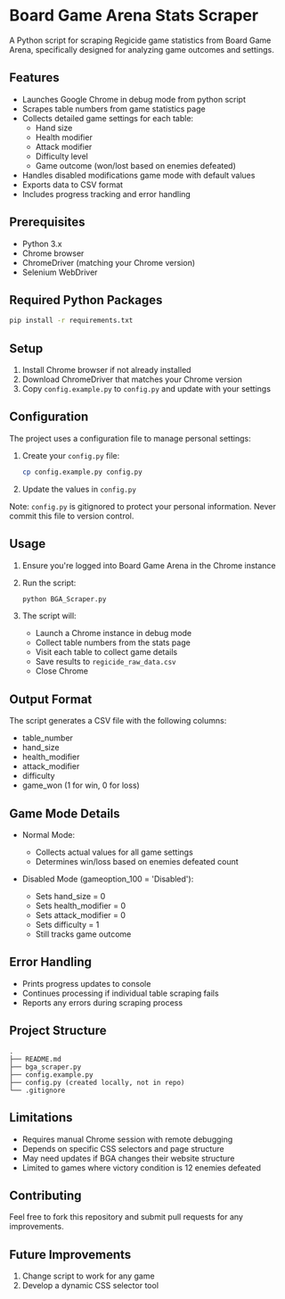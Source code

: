 # Board Game Arena Stats Scraper

A Python script for scraping Regicide game statistics from Board Game Arena, specifically designed for analyzing game outcomes and settings.

## Features

- Launches Google Chrome in debug mode from python script
- Scrapes table numbers from game statistics page
- Collects detailed game settings for each table:
    - Hand size
    - Health modifier
    - Attack modifier
    - Difficulty level
    - Game outcome (won/lost based on enemies defeated)
- Handles disabled modifications game mode with default values
- Exports data to CSV format
- Includes progress tracking and error handling

## Prerequisites

- Python 3.x
- Chrome browser
- ChromeDriver (matching your Chrome version)
- Selenium WebDriver

## Required Python Packages

```bash
pip install -r requirements.txt
```

## Setup

1. Install Chrome browser if not already installed
2. Download ChromeDriver that matches your Chrome version
3. Copy `config.example.py` to `config.py` and update with your settings

## Configuration

The project uses a configuration file to manage personal settings:

1. Create your `config.py` file:

   ```bash
   cp config.example.py config.py
   ```

2. Update the values in `config.py`

Note: `config.py` is gitignored to protect your personal information. Never commit this file to version control.

## Usage

1. Ensure you're logged into Board Game Arena in the Chrome instance
2. Run the script:

   ```bash
   python BGA_Scraper.py
   ```

3. The script will:

   - Launch a Chrome instance in debug mode
   - Collect table numbers from the stats page
   - Visit each table to collect game details
   - Save results to `regicide_raw_data.csv`
   - Close Chrome

## Output Format

The script generates a CSV file with the following columns:
- table_number
- hand_size
- health_modifier
- attack_modifier
- difficulty
- game_won (1 for win, 0 for loss)

## Game Mode Details

- Normal Mode:
    - Collects actual values for all game settings
    - Determines win/loss based on enemies defeated count

- Disabled Mode (gameoption_100 = 'Disabled'):
    - Sets hand_size = 0
    - Sets health_modifier = 0
    - Sets attack_modifier = 0
    - Sets difficulty = 1
    - Still tracks game outcome

## Error Handling

- Prints progress updates to console
- Continues processing if individual table scraping fails
- Reports any errors during scraping process

## Project Structure

```
.
├── README.md
├── bga_scraper.py
├── config.example.py
├── config.py (created locally, not in repo)
└── .gitignore
```

## Limitations

- Requires manual Chrome session with remote debugging
- Depends on specific CSS selectors and page structure
- May need updates if BGA changes their website structure
- Limited to games where victory condition is 12 enemies defeated

## Contributing

Feel free to fork this repository and submit pull requests for any improvements.

## Future Improvements

1. Change script to work for any game
2. Develop a dynamic CSS selector tool
